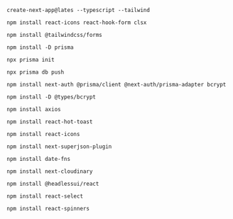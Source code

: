 `create-next-app@lates --typescript --tailwind`

`npm install react-icons react-hook-form clsx`

`npm install @tailwindcss/forms`

`npm install -D prisma`

`npx prisma init`

`npx prisma db push`

`npm install next-auth @prisma/client @next-auth/prisma-adapter bcrypt`

`npm install -D @types/bcrypt`

`npm install axios`

`npm install react-hot-toast`

`npm install react-icons`

`npm install next-superjson-plugin`

`npm install date-fns`

`npm install next-cloudinary`

`npm install @headlessui/react`

`npm install react-select`

`npm install react-spinners`
